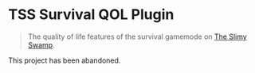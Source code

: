 # TSS Survival QOL Plugin

> The quality of life features of the survival gamemode on [The Slimy Swamp](https://github.com/EsotericOrganisation/tss-website?tab=readme-ov-file#what-is-the-slimy-swamp).

This project has been abandoned.
